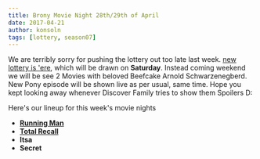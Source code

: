 ```yaml
---
title: Brony Movie Night 28th/29th of April
date: 2017-04-21
author: konsoln
tags: [lottery, season07]
---
```

We are terribly sorry for pushing the lottery out too late last week. [new lottery is 'ere][lotto], which will be drawn on **Saturday**. Instead coming weekend we will be see 2 Movies with beloved Beefcake Arnold Schwarzenegberd. New Pony episode will be shown live as per usual, same time. Hope you kept looking away whenever Discover Family tries to show them Spoilers D:

Here's our lineup for this week's movie nights

 - **[Running Man][m1]**
 - **[Total Recall][m2]**
 - **Itsa**
 - **Secret**
 
[m1]: http://www.imdb.com/title/tt0093894/
[m2]: http://www.imdb.com/title/tt0100802/
[lotto]: https://bronystate.typeform.com/to/VrQ0Tv
